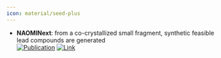 ```yaml
---
icon: material/seed-plus
---
```


- **NAOMINext**: from a co-crystallized small fragment, synthetic feasible lead compounds are generated  
	[![Publication](https://img.shields.io/badge/Publication-Citations:13-blue?style=for-the-badge&logo=bookstack)](https://doi.org/10.1016/J.EJMECH.2018.11.075) [![Link](https://img.shields.io/badge/Link-offline-red?style=for-the-badge&logo=xamarin&logoColor=red)](https://www.zbh.uni-hamburg.de/en/forschung/amd/software/naominext.html) 
